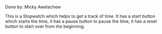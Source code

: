 Done by: Micky Awelachew

This is a Stopwatch which helps to get a track of time.
It has a start button which starts the time, it has a pause button to pause the time, it has a reset button to start over from the beginning.  
